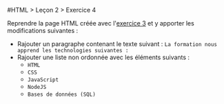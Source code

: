 #HTML > Leçon 2 > Exercice 4

Reprendre la page HTML créée avec l'[exercice 3](../exercice3) et y apporter les modifications suivantes :
* Rajouter un paragraphe contenant le texte suivant : `La formation nous apprend les technologies suivantes : `
* Rajouter une liste non ordonnée avec les éléments suivants :
  * `HTML`
  * `CSS`
  * `JavaScript`
  * `NodeJS`
  * `Bases de données (SQL)`
